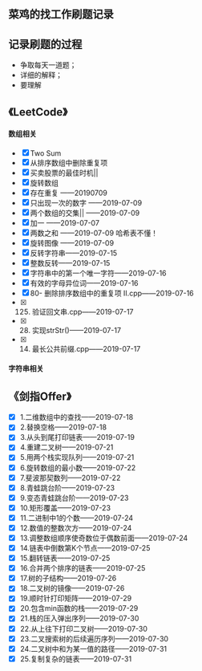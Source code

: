 ## 菜鸡的找工作刷题记录

## 记录刷题的过程
- 争取每天一道题；
- 详细的解释；
- 要理解

## 《LeetCode》

#### 数组相关
- [x] Two Sum
- [x] 从排序数组中删除重复项
- [x] 买卖股票的最佳时机||
- [x] 旋转数组
- [x] 存在重复 ——20190709
- [x] 只出现一次的数字 ——2019-07-09
- [x] 两个数组的交集|| ——2019-07-09
- [x] 加一  ——2019-07-07
- [x] 两数之和 ——2019-07-09
哈希表不懂！
- [x] 旋转图像 ——2019-07-09
- [x] 反转字符串——2019-07-15
- [x] 整数反转——2019-07-15
- [x] 字符串中的第一个唯一字符——2019-07-16
- [x] 有效的字母异位词——2019-07-16
- [x] 80- 删除排序数组中的重复项 II.cpp——2019-07-16
- [x] 125. 验证回文串.cpp——2019-07-17
- [x] 28. 实现strStr()——2019-07-17
- [x] 14. 最长公共前缀.cpp——2019-07-17
#### 字符串相关

## 《剑指Offer》
- [x] 1.二维数组中的查找——2019-07-18
- [x] 2.替换空格——2019-07-18
- [x] 3.从头到尾打印链表——2019-07-19
- [x] 4.重建二叉树——2019-07-21
- [x] 5.用两个栈实现队列——2019-07-21
- [x] 6.旋转数组的最小数——2019-07-22
- [x] 7.斐波那契数列——2019-07-22
- [x] 8.青蛙跳台阶——2019-07-23
- [x] 9.变态青蛙跳台阶——2019-07-23
- [x] 10.矩形覆盖——2019-07-23
- [x] 11.二进制中1的个数——2019-07-24
- [x] 12.数值的整数次方——2019-07-24
- [x] 13.调整数组顺序使奇数位于偶数前面——2019-07-24
- [x] 14.链表中倒数第K个节点——2019-07-25
- [x] 15.翻转链表——2019-07-25
- [x] 16.合并两个排序的链表——2019-07-25
- [x] 17.树的子结构——2019-07-26
- [x] 18.二叉树的镜像——2019-07-26 
- [x] 19.顺时针打印矩阵——2019-07-29
- [x] 20.包含min函数的栈——2019-07-29
- [x] 21.栈的压入弹出序列——2019-07-30
- [x] 22.从上往下打印二叉树——2019-07-30
- [x] 23.二叉搜索树的后续遍历序列——2019-07-30
- [x] 24.二叉树中和为某一值的路径——2019-07-31
- [x] 25.复制复杂的链表——2019-07-31
